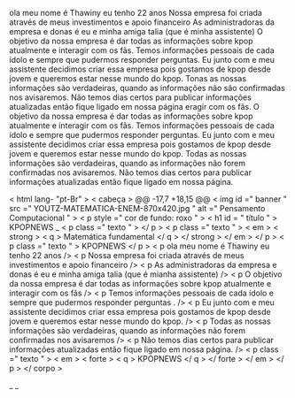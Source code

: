 ola meu nome é Thawiny eu tenho 22 anos
Nossa empresa foi criada através de meus investimentos e apoio financeiro
As administradoras da empresa e donas é eu e minha amiga talia (que é minha assistente)
O objetivo da nossa empresa é dar todas as informações sobre kpop atualmente e interagir com os fãs.
Temos informações pessoais de cada ídolo e sempre que pudermos responder perguntas.
Eu junto com e meu assistente decidimos criar essa empresa pois gostamos de kpop desde jovem e queremos estar nesse mundo do kpop.
Tonas as nossas informações são verdadeiras, quando as informações não são confirmadas nos avisaremos.
Não temos dias certos para publicar informações atualizadas então fique ligado em nossa página
eragir com os fãs.
O objetivo da nossa empresa é dar todas as informações sobre kpop atualmente e interagir com os fãs.
Temos informações pessoais de cada ídolo e sempre que pudermos responder perguntas.
Eu junto com e meu assistente decidimos criar essa empresa pois gostamos de kpop desde jovem e queremos estar nesse mundo do kpop.
Todas as nossas informações são verdadeiras, quando as informações não forem confirmadas nos avisaremos.
Não temos dias certos para publicar informações atualizadas então fique ligado em nossa página.
<!DOCTYPE <html> 
< html  lang- "pt-Br" >
< cabeça >
@@ -17,7 +18,15 @@
    < img  id =" banner "   src =" YOUTZ-MATEMATICA-ENEM-870x420.jpg " alt =" Pensamento Computacional " >
    < p  style =" cor de fundo: roxo " >
    < h1  id = " título " > KPOPNEWS </h1> _
    < p   class =" texto " >   </ p >
    < p   class =" texto " > < em >  < strong >  < q > Matemática fundamental </ q > </ strong > </ em > </ p >
    < p   class =" texto " > KPOPNEWS </ p >
    < p  ola  meu  nome  é  Thawiny  eu  tenho  22  anos />
    < p  Nossa  empresa  foi  criada  através  de  meus  investimentos  e  apoio  financeiro />
    < p  As  administradoras  da  empresa  e  donas  é  eu  e  minha amiga talia  (que  é  mianha  assistente) />
    < p  O  objetivo  da  nossa  empresa  é  dar  todas  as  informações  sobre  kpop  atualmente  e  interagir  com  os  fãs />
    < p  Temos  informações  pessoais  de   cada  ídolo  e  sempre  que  pudermos  responder  perguntas  . />
    < p  Eu  junto  com  e  meu  assistente  decidimos  criar  essa  empresa  pois  gostamos  de  kpop  desde  jovem  e  queremos  estar  nesse  mundo  do  kpop. />
    < p  Todas  as  nossas  informações  são  verdadeiras,  quando  as  informações  não  forem  confirmadas  nos  avisaremos />
    < p  Não  temos  dias  certos  para  publicar  informações  atualizadas  então  fique  ligado  em  nossa  página. />
    < p   class =" texto " > < em >  < forte >  < q > KPOPNEWS </ q > </ forte > </ em > </ p >
</ corpo >
</html> _ _
